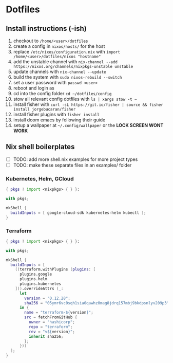 # Dotfiles

## Install instructions (-ish)

1. checkout to `/home/<user>/dotfiles` 
1. create a config in `nixos/hosts/` for the host
1. replace `/etc/nixos/configuration.nix` with `import /home/<user>/dotfiles/nixos "hostname"`
1. add the unstable channel with `nix-channel --add https://nixos.org/channels/nixpkgs-unstable unstable`
1. update channels with `nix-channel --update`
1. build the system with `sudo nixos-rebuild --switch`
1. set a user password with `passwd <user>`
1. reboot and login as <user>
1. cd into the config folder `cd ~/dotfiles/config`
1. stow all relevant config dotfiles with `ls | xargs stow -t ~`
1. install fisher with `curl -sL https://git.io/fisher | source && fisher install jorgebucaran/fisher`
1. install fisher plugins with `fisher install`
1. install doom emacs by following their guide
1. setup a wallpaper at `~/.config/wallpaper` or the **LOCK SCREEN WONT WORK**

## Nix shell boilerplates

- [ ] TODO: add more shell.nix examples for more project types
- [ ] TODO: make these separate files in an examples/ folder

### Kubernetes, Helm, GCloud

``` nix
{ pkgs ? import <nixpkgs> { } }:

with pkgs;

mkShell {
  buildInputs = [ google-cloud-sdk kubernetes-helm kubectl ];
}
```

### Terraform

``` nix
{ pkgs ? import <nixpkgs> { } }:

with pkgs;

mkShell {
  buildInputs = [
    ((terraform.withPlugins (plugins: [
      plugins.google
      plugins.helm
      plugins.kubernetes
    ])).overrideAttrs (_:
      let
        version = "0.12.28";
        sha256 = "05ymr6vc0sqh1sia0qawhz0mag8jdrq157mbj9bkdpsnlyv209p3";
      in {
        name = "terraform-${version}";
        src = fetchFromGitHub {
          owner = "hashicorp";
          repo = "terraform";
          rev = "v${version}";
          inherit sha256;
        };
      }))
  ];
}
```
